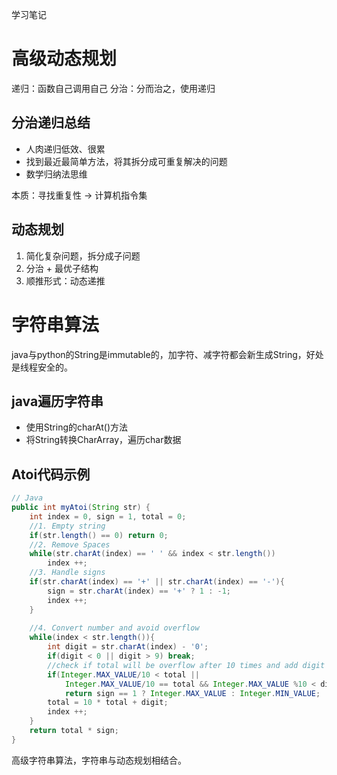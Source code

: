 学习笔记
# 高级动态规划
递归：函数自己调用自己
分治：分而治之，使用递归
## 分治递归总结
- 人肉递归低效、很累
- 找到最近最简单方法，将其拆分成可重复解决的问题
- 数学归纳法思维

本质：寻找重复性 -> 计算机指令集

## 动态规划
1. 简化复杂问题，拆分成子问题
2. 分治 + 最优子结构
3. 顺推形式：动态递推

# 字符串算法
java与python的String是immutable的，加字符、减字符都会新生成String，好处是线程安全的。
## java遍历字符串
- 使用String的charAt()方法
- 将String转换CharArray，遍历char数据


## Atoi代码示例
```java
// Java
public int myAtoi(String str) {
    int index = 0, sign = 1, total = 0;
    //1. Empty string
    if(str.length() == 0) return 0;
    //2. Remove Spaces
    while(str.charAt(index) == ' ' && index < str.length())
        index ++;
    //3. Handle signs
    if(str.charAt(index) == '+' || str.charAt(index) == '-'){
        sign = str.charAt(index) == '+' ? 1 : -1;
        index ++;
    }
    
    //4. Convert number and avoid overflow
    while(index < str.length()){
        int digit = str.charAt(index) - '0';
        if(digit < 0 || digit > 9) break;
        //check if total will be overflow after 10 times and add digit
        if(Integer.MAX_VALUE/10 < total ||            
        	Integer.MAX_VALUE/10 == total && Integer.MAX_VALUE %10 < digit)
            return sign == 1 ? Integer.MAX_VALUE : Integer.MIN_VALUE;
        total = 10 * total + digit;
        index ++;
    }
    return total * sign;
}
```

高级字符串算法，字符串与动态规划相结合。